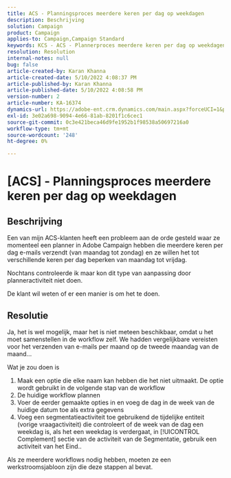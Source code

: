 ```yaml
---
title: ACS - Planningsproces meerdere keren per dag op weekdagen
description: Beschrijving
solution: Campaign
product: Campaign
applies-to: Campaign,Campaign Standard
keywords: KCS - ACS - Plannerproces meerdere keren per dag op weekdagen
resolution: Resolution
internal-notes: null
bug: false
article-created-by: Karan Khanna
article-created-date: 5/10/2022 4:08:37 PM
article-published-by: Karan Khanna
article-published-date: 5/10/2022 4:08:58 PM
version-number: 2
article-number: KA-16374
dynamics-url: https://adobe-ent.crm.dynamics.com/main.aspx?forceUCI=1&pagetype=entityrecord&etn=knowledgearticle&id=e4266a6e-7bd0-ec11-a7b5-00224809c556
exl-id: 3e02a698-9094-4e66-81ab-8201f1c6cec1
source-git-commit: 0c3e421beca46d9fe1952b1f98538a50697216a0
workflow-type: tm+mt
source-wordcount: '248'
ht-degree: 0%

---
```


# [ACS] - Planningsproces meerdere keren per dag op weekdagen

## Beschrijving


Een van mijn ACS-klanten heeft een probleem aan de orde gesteld waar ze momenteel een planner in Adobe Campaign hebben die meerdere keren per dag e-mails verzendt (van maandag tot zondag) en ze willen het tot verschillende keren per dag beperken van maandag tot vrijdag.

Nochtans controleerde ik maar kon dit type van aanpassing door planneractiviteit niet doen.

De klant wil weten of er een manier is om het te doen.


## Resolutie


Ja, het is wel mogelijk, maar het is niet meteen beschikbaar, omdat u het moet samenstellen in de workflow zelf. We hadden vergelijkbare vereisten voor het verzenden van e-mails per maand op de tweede maandag van de maand...

Wat je zou doen is

1. Maak een optie die elke naam kan hebben die het niet uitmaakt. De optie wordt gebruikt in de volgende stap van de workflow
2. De huidige workflow plannen
3. Voer de eerder gemaakte opties in en voeg de dag in de week van de huidige datum toe als extra gegevens
4. Voeg een segmentatieactiviteit toe gebruikend de tijdelijke entiteit (vorige vraagactiviteit) die controleert of de week van de dag een weekdag is, als het een weekdag is verdergaat, in [!UICONTROL Complement] sectie van de activiteit van de Segmentatie, gebruik een activiteit van het Eind..




Als ze meerdere workflows nodig hebben, moeten ze een werkstroomsjabloon zijn die deze stappen al bevat.
